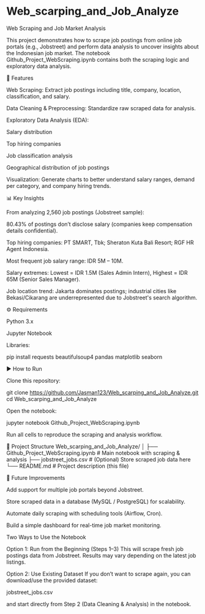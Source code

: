 # Web_scarping_and_Job_Analyze
Web Scraping and Job Market Analysis

This project demonstrates how to scrape job postings from online job portals (e.g., Jobstreet) and perform data analysis to uncover insights about the Indonesian job market.
The notebook Github_Project_WebScraping.ipynb contains both the scraping logic and exploratory data analysis.

📌 Features

Web Scraping: Extract job postings including title, company, location, classification, and salary.

Data Cleaning & Preprocessing: Standardize raw scraped data for analysis.

Exploratory Data Analysis (EDA):

Salary distribution

Top hiring companies

Job classification analysis

Geographical distribution of job postings

Visualization: Generate charts to better understand salary ranges, demand per category, and company hiring trends.

📊 Key Insights

From analyzing 2,560 job postings (Jobstreet sample):

80.43% of postings don’t disclose salary (companies keep compensation details confidential).

Top hiring companies: PT SMART, Tbk; Sheraton Kuta Bali Resort; RGF HR Agent Indonesia.

Most frequent job salary range: IDR 5M – 10M.

Salary extremes: Lowest = IDR 1.5M (Sales Admin Intern), Highest = IDR 65M (Senior Sales Manager).

Job location trend: Jakarta dominates postings; industrial cities like Bekasi/Cikarang are underrepresented due to Jobstreet's search algorithm.

⚙️ Requirements

Python 3.x

Jupyter Notebook

Libraries:

pip install requests beautifulsoup4 pandas matplotlib seaborn

▶️ How to Run

Clone this repository:

git clone https://github.com/Jasman123/Web_scarping_and_Job_Analyze.git
cd Web_scarping_and_Job_Analyze


Open the notebook:

jupyter notebook Github_Project_WebScraping.ipynb


Run all cells to reproduce the scraping and analysis workflow.

📂 Project Structure
Web_scarping_and_Job_Analyze/
│
├── Github_Project_WebScraping.ipynb   # Main notebook with scraping & analysis
├── jobstreet_jobs.csv                 # (Optional) Store scraped job data here
└── README.md                          # Project description (this file)

🚀 Future Improvements

Add support for multiple job portals beyond Jobstreet.

Store scraped data in a database (MySQL / PostgreSQL) for scalability.

Automate daily scraping with scheduling tools (Airflow, Cron).

Build a simple dashboard for real-time job market monitoring.



Two Ways to Use the Notebook

Option 1: Run from the Beginning (Steps 1–3)
This will scrape fresh job postings data from Jobstreet. Results may vary depending on the latest job listings.

Option 2: Use Existing Dataset
If you don’t want to scrape again, you can download/use the provided dataset:

jobstreet_jobs.csv


and start directly from Step 2 (Data Cleaning & Analysis) in the notebook.
